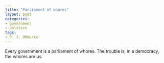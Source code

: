 ```yaml
---
title: "Parliament of whores"
layout: post
categories:
- government
- politics
tags:
- P. J. ORourke'
---
```


Every government is a parliament of whores. The trouble is, in a democracy, the whores are us.